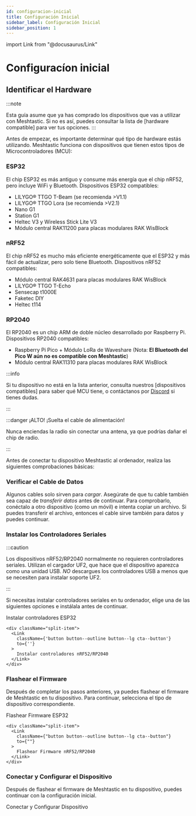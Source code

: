 ```yaml
---
id: configuracion-inicial
title: Configuración Inicial
sidebar_label: Configuración Inicial
sidebar_position: 1
---
```


import Link from "@docusaurus/Link"

<!-- Falta añadir enlaces a otros post con los drivers y mas detalles de ambos tipos de dispositivos -->



# Configuracíon inicial

## Identificar el Hardware

:::note

Esta guía asume que ya has comprado los dispositivos que vas a utilizar con Meshtastic. Si no es así, puedes consultar la lista de [hardware compatible]
para ver tus opciones.
:::

Antes de empezar, es importante determinar qué tipo de hardware estás utilizando. Meshtastic funciona con dispositivos que tienen estos tipos de Microcontroladores (MCU):

### ESP32

El chip ESP32 es más antiguo y consume más energía que el chip nRF52, pero incluye WiFi y Bluetooth. Dispositivos ESP32 compatibles:

- LILYGO® TTGO T-Beam (se recomienda >V1.1)
- LILYGO® TTGO Lora (se recomienda >V2.1)
- Nano G1
- Station G1
- Heltec V3 y Wireless Stick Lite V3
- Módulo central RAK11200 para placas modulares RAK WisBlock

### nRF52

El chip nRF52 es mucho más eficiente energéticamente que el ESP32 y más fácil de actualizar, pero solo tiene Bluetooth. Dispositivos nRF52 compatibles:

- Módulo central RAK4631 para placas modulares RAK WisBlock
- LILYGO® TTGO T-Echo
- Sensecap t1000E
- Faketec DIY
- Heltec t114

### RP2040

El RP2040 es un chip ARM de doble núcleo desarrollado por Raspberry Pi. Dispositivos RP2040 compatibles:

- Raspberry Pi Pico + Módulo LoRa de Waveshare (Nota: **El Bluetooth del Pico W aún no es compatible con Meshtastic**)
- Módulo central RAK11310 para placas modulares RAK WisBlock

:::info

Si tu dispositivo no está en la lista anterior, consulta nuestros [dispositivos compatibles] para saber qué MCU tiene, o contáctanos por [Discord](https://discord.gg/ktMAKGBnBs) si tienes dudas.

:::

:::danger ¡ALTO! ¡Suelta el cable de alimentación!

Nunca enciendas la radio sin conectar una antena, ya que podrías dañar el chip de radio.

:::

Antes de conectar tu dispositivo Meshtastic al ordenador, realiza las siguientes comprobaciones básicas:

### Verificar el Cable de Datos

Algunos cables solo sirven para _cargar_. Asegúrate de que tu cable también sea capaz de _transferir datos_ antes de continuar. Para comprobarlo, conéctalo a otro dispositivo (como un móvil) e intenta copiar un archivo. Si puedes transferir el archivo, entonces el cable sirve también para datos y puedes continuar.

### Instalar los Controladores Seriales

:::caution

Los dispositivos nRF52/RP2040 normalmente no requieren controladores seriales. Utilizan el cargador UF2, que hace que el dispositivo aparezca como una unidad USB. _NO_ descargues los controladores USB a menos que se necesiten para instalar soporte UF2.

:::

Si necesitas instalar controladores seriales en tu ordenador, elige una de las siguientes opciones e instálala antes de continuar.

<div className="indexCtasBody">
  <div className="split-container">
    <div className="split-item">
      <Link
        className={'button button--outline button--lg cta--button'}
        to={''}
      >
        Instalar controladores ESP32
      </Link>
    </div>

    <div className="split-item">
      <Link
        className={'button button--outline button--lg cta--button'}
        to={''}
      >
        Instalar controladores nRF52/RP2040
      </Link>
    </div>
  </div>
</div>

### Flashear el Firmware

Después de completar los pasos anteriores, ya puedes flashear el firmware de Meshtastic en tu dispositivo. Para continuar, selecciona el tipo de dispositivo correspondiente.

<div className="indexCtasBody">
  <div className="split-container">
    <div className="split-item">
      <Link
        className={"button button--outline button--lg cta--button"}
        to={""}
      >
        Flashear Firmware ESP32
      </Link>
    </div>

    <div className="split-item">
      <Link
        className={"button button--outline button--lg cta--button"}
        to={""}
      >
        Flashear Firmware nRF52/RP2040
      </Link>
    </div>
  </div>
</div>

### Conectar y Configurar el Dispositivo

Después de flashear el firmware de Meshtastic en tu dispositivo, puedes continuar con la configuración inicial.

<div className="indexCtasBody">
  <Link
    className={"button button--outline button--lg cta--button"}
    to={""}
  >
    Conectar y Configurar Dispositivo
  </Link>
</div>


